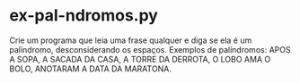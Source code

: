 # ex-pal-ndromos.py
Crie um programa que leia uma frase qualquer e diga se ela é um palíndromo, desconsiderando os espaços. Exemplos de palíndromos:  APOS A SOPA, A SACADA DA CASA, A TORRE DA DERROTA, O LOBO AMA O BOLO, ANOTARAM A DATA DA MARATONA.
